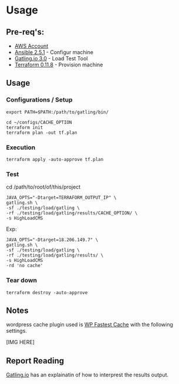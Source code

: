 # Usage

## Pre-req's:
 - [AWS Account](http://aws.amazon.com)
 - [Ansible 2.5.1](https://www.ansible.com/) - Configur machine
 - [Gatling.io 3.0](https://gatling.io/) - Load Test Tool
 - [Terraform 0.11.8](https://www.terraform.io/) - Provision machine

## Usage

### Configurations / Setup

    export PATH=$PATH:/path/to/gatling/bin/

    cd ~/configs/CACHE_OPTION
    terraform init
    terraform plan -out tf.plan

### Execution

    terraform apply -auto-approve tf.plan

### Test
cd /path/to/root/of/this/project

    JAVA_OPTS="-Dtarget=TERRAFORM_OUTPUT_IP" \
    gatling.sh \
    -sf ./testing/load/gatling \
    -rf ./testing/load/gatling/results/CACHE_OPTION/ \
    -s HighLoadCMS

Exp:

    JAVA_OPTS="-Dtarget=18.206.149.7" \
    gatling.sh \
    -sf ./testing/load/gatling \
    -rf ./testing/load/gatling/results/ \
    -s HighLoadCMS
    -rd 'no cache'

### Tear down

    terraform destroy -auto-approve

## Notes
wordpress cache plugin used is [WP Fastest Cache](https://wordpress.org/plugins/wp-fastest-cache/) with the following settings.

[IMG HERE]

## Report Reading
[Gatling.io](https://gatling.io/docs/current/general/reports/) has an explainatin of how to interprest the results output.